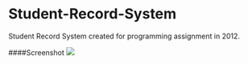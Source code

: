 # Student-Record-System
Student Record System created for programming assignment in 2012.

####Screenshot
<img src="http://puu.sh/hyZXT/7218509233.png">
